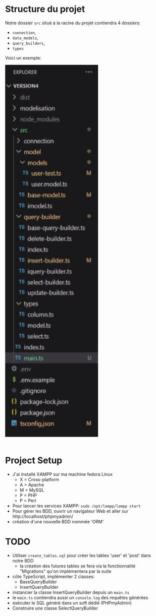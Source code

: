 # Structure du projet

Notre dossier `src` situé à la racine du projet contiendra 4 dossiers:
- `connection`,
- `data_models`,
- `query_builders`,
- `types` 

Voici un exemple:  

<img src="assets/project_struct.png" alt="project structure" width="300" height="1200">
<br><br>

# Project Setup

- J'ai installé XAMPP sur ma machine fedora Linux 
  - X = Cross-platform 
  - A = Apache 
  - M = MySQL 
  - P = PHP
  - P = Perl
- Pour lancer les services XAMPP: `sudo /opt/lampp/lampp start`
- Pour gérer les BDD, ouvrir un navigateur Web et aller sur http://localhost/phpmyadmin/
- création d'une nouvelle BDD nommée 'ORM'

# TODO

- Utiliser `create_tables.sql` pour créer les tables 'user' et 'post' dans notre BDD 
  - la création des futures tables se fera via la fonctionnalité "Migrations" qu'on implémentera par la suite
- côte TypeScript, implémenter 2 classes: 
  - BaseQueryBuilder 
  - InsertQueryBuilder
- instancier la classe InsertQueryBuilder depuis un `main.ts` 
- le `main.ts` contiendra aussi un `console.log` des requêtes générées
- exécuter le SQL généré dans un soft dédié (PHPmyAdmin)
- Construire une classe SelectQueryBuilder

